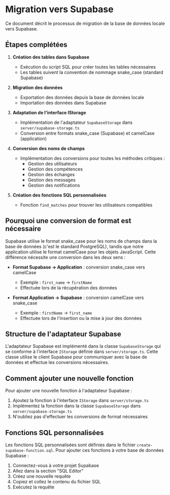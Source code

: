 # Migration vers Supabase

Ce document décrit le processus de migration de la base de données locale vers Supabase.

## Étapes complétées

1. **Création des tables dans Supabase**
   - Exécution du script SQL pour créer toutes les tables nécessaires
   - Les tables suivent la convention de nommage snake_case (standard Supabase)

2. **Migration des données**
   - Exportation des données depuis la base de données locale
   - Importation des données dans Supabase

3. **Adaptation de l'interface IStorage**
   - Implémentation de l'adaptateur `SupabaseStorage` dans `server/supabase-storage.ts`
   - Conversion entre formats snake_case (Supabase) et camelCase (application)

4. **Conversion des noms de champs**
   - Implémentation des conversions pour toutes les méthodes critiques :
     - Gestion des utilisateurs
     - Gestion des compétences
     - Gestion des échanges
     - Gestion des messages
     - Gestion des notifications

5. **Création des fonctions SQL personnalisées**
   - Fonction `find_matches` pour trouver les utilisateurs compatibles

## Pourquoi une conversion de format est nécessaire

Supabase utilise le format snake_case pour les noms de champs dans la base de données (c'est le standard PostgreSQL), tandis que notre application utilise le format camelCase pour les objets JavaScript. Cette différence nécessite une conversion dans les deux sens :

- **Format Supabase → Application** : conversion snake_case vers camelCase
  - Exemple : `first_name` → `firstName`
  - Effectuée lors de la récupération des données

- **Format Application → Supabase** : conversion camelCase vers snake_case
  - Exemple : `firstName` → `first_name`
  - Effectuée lors de l'insertion ou la mise à jour des données

## Structure de l'adaptateur Supabase

L'adaptateur Supabase est implémenté dans la classe `SupabaseStorage` qui se conforme à l'interface `IStorage` définie dans `server/storage.ts`. Cette classe utilise le client Supabase pour communiquer avec la base de données et effectue les conversions nécessaires.

## Comment ajouter une nouvelle fonction

Pour ajouter une nouvelle fonction à l'adaptateur Supabase :

1. Ajoutez la fonction à l'interface `IStorage` dans `server/storage.ts`
2. Implémentez la fonction dans la classe `SupabaseStorage` dans `server/supabase-storage.ts`
3. N'oubliez pas d'effectuer les conversions de format nécessaires

## Fonctions SQL personnalisées

Les fonctions SQL personnalisées sont définies dans le fichier `create-supabase-function.sql`. Pour ajouter ces fonctions à votre base de données Supabase :

1. Connectez-vous à votre projet Supabase
2. Allez dans la section "SQL Editor"
3. Créez une nouvelle requête
4. Copiez et collez le contenu du fichier SQL
5. Exécutez la requête